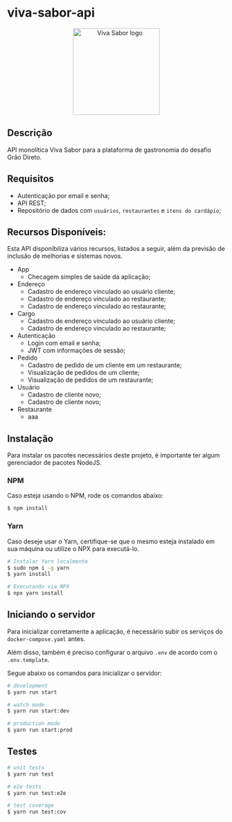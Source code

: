 # viva-sabor-api
<p align="center">
  <a href="https://github.com/rabispedro/" target="blank"><img src="https://avatars.githubusercontent.com/u/42853022?s=400&u=2d70e35dd2908adbb6f84cdb13350155169be00f&v=4" width="200" alt="Viva Sabor logo" /></a>
</p>

[circleci-image]: https://img.shields.io/circleci/build/github/nestjs/nest/master?token=abc123def456
[circleci-url]: https://circleci.com/gh/nestjs/nest

## Descrição

API monolítica Viva Sabor para a plataforma de gastronomia do desafio Grão Direto.

## Requisitos

- Autenticação por email e senha;
- API REST;
- Repositório de dados com `usuários`, `restaurantes` e `itens do cardápio`;

## Recursos Disponíveis:

Esta API disponibiliza vários recursos, listados a seguir, além da previsão de inclusão de melhorias e sistemas novos.

- App
  - Checagem simples de saúde da aplicação;
- Endereço
  - Cadastro de endereço vinculado ao usuário cliente;
  - Cadastro de endereço vinculado ao restaurante;
  - Cadastro de endereço vinculado ao restaurante;
- Cargo
  - Cadastro de endereço vinculado ao usuário cliente;
  - Cadastro de endereço vinculado ao restaurante;
- Autenticação
  - Login com email e senha;
  - JWT com informações de sessão;
- Pedido
  - Cadastro de pedido de um cliente em um restaurante;
  - Visualização de pedidos de um cliente;
  - Visualização de pedidos de um restaurante;
- Usuário
  - Cadastro de cliente novo;
  - Cadastro de cliente novo;
- Restaurante
  - aaa

## Instalação

Para instalar os pacotes necessários deste projeto, é importante ter algum gerenciador de pacotes NodeJS.

### NPM

Caso esteja usando o NPM, rode os comandos abaixo:

```bash
$ npm install
```

### Yarn

Caso deseje usar o Yarn, certifique-se que o mesmo esteja instalado em sua máquina ou utilize o NPX para executá-lo.

```bash
# Instalar Yarn localmente
$ sudo npm i -g yarn
$ yarn install

# Executando via NPX
$ npx yarn install
```

## Iniciando o servidor

Para inicializar corretamente a aplicação, é necessário subir os serviços do `docker-compose.yaml` antes.

Além disso, também é preciso configurar o arquivo `.env` de acordo com o `.env.template`.

Segue abaixo os comandos para inicializar o servidor:

```bash
# development
$ yarn run start

# watch mode
$ yarn run start:dev

# production mode
$ yarn run start:prod
```

## Testes

```bash
# unit tests
$ yarn run test

# e2e tests
$ yarn run test:e2e

# test coverage
$ yarn run test:cov
```
